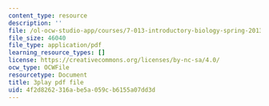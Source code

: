 ```yaml
---
content_type: resource
description: ''
file: /ol-ocw-studio-app/courses/7-013-introductory-biology-spring-2013/4f2d8262316abe5a059cb6155a07dd3d_Nx76XS_4FRE.pdf
file_size: 46040
file_type: application/pdf
learning_resource_types: []
license: https://creativecommons.org/licenses/by-nc-sa/4.0/
ocw_type: OCWFile
resourcetype: Document
title: 3play pdf file
uid: 4f2d8262-316a-be5a-059c-b6155a07dd3d
---
```

